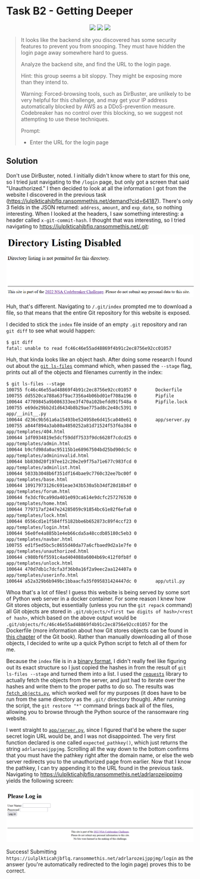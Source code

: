 # Task B2 - Getting Deeper

<p align="center">
<img src="https://img.shields.io/badge/categories-Web%20Hacking%2C%20%5Bredacted%5D-informational">
<img src="https://img.shields.io/badge/points-100-success">
<img src="https://img.shields.io/badge/tools-git%2C%20python-blueviolet">
</p>

> It looks like the backend site you discovered has some security features to prevent you from snooping. They must have hidden the login page away somewhere hard to guess.
>
> Analyze the backend site, and find the URL to the login page.
>
> Hint: this group seems a bit sloppy. They might be exposing more than they intend to.
>
> Warning: Forced-browsing tools, such as DirBuster, are unlikely to be very helpful for this challenge, and may get your IP address automatically blocked by AWS as a DDoS-prevention measure. Codebreaker has no control over this blocking, so we suggest not attempting to use these techniques.
>
> Prompt:
>
> - Enter the URL for the login page

## Solution

Don't use DirBuster, noted. I initially didn't know where to start for this one, so I tried just navigating to the `/login` page, but only got a screen that said "Unauthorized." I then decided to look at all the information I got from the website I discovered in the previous task (https://iulplkticahjbflq.ransommethis.net/demand?cid=64187). There's only 3 fields in the JSON returned: `address`, `amount`, and `exp_date`, so nothing interesting. When I looked at the headers, I saw something interesting: a header called `x-git-commit-hash`. I thought that was interesting, so I tried navigating to https://iulplkticahjbflq.ransommethis.net/.git:

<div align="center">
    <img src="./img/directory%20listing%20disabled.png" alt="Directory listing disabled screen">
</div>

Huh, that's different. Navigating to `/.git/index` prompted me to download a file, so that means that the entire Git repository for this website is exposed.

I decided to stick the `index` file inside of an empty `.git` repository and ran `git diff` to see what would happen:

```shell
$ git diff
fatal: unable to read fc46c46e55ad48869f4b91c2ec8756e92cc01057
```

Huh, that kinda looks like an object hash. After doing some research I found out about the [`git ls-files`](https://git-scm.com/docs/git-ls-files) command which, when passed the `--stage` flag, prints out all of the objects and filenames currently in the index:

```shell
$ git ls-files --stage
100755 fc46c46e55ad48869f4b91c2ec8756e92cc01057 0       Dockerfile
100755 dd5520ca788a63f9ac7356a4b06bd01ef708a196 0       Pipfile
100644 47709845a9b086333ee3f470a102befdd91f548a 0       Pipfile.lock
100755 e69de29bb2d1d6434b8b29ae775ad8c2e48c5391 0       app/__init__.py
100644 d236c9b561a6a15493be524958e6d415ca040e61 0       app/server.py
100755 a844f894a3ab80a4850252a81d71524f53f6a384 0       app/templates/404.html
100644 1df0934819e5dcf59ddf7533f9dc6628f7cdcd25 0       app/templates/admin.html
100644 b9cfd98da0ac95115b1e68967504bd25bd90dc5c 0       app/templates/admininvalid.html
100644 bb830d20f197ee12c20e2e9f75a71e677c983fcd 0       app/templates/adminlist.html
100644 5033b3048b6f351df164bae9c7760c32ee7bc00f 0       app/templates/base.html
100644 10917973126c691eae343b530a5b34df28d18b4f 0       app/templates/forum.html
100644 fe3dcf0ca99da401e093ca614e9dcfc257276530 0       app/templates/home.html
100644 779717af2447e24285059c91854bc61e82f6efa8 0       app/templates/lock.html
100644 0556cd1e1f584ff5182bbe6b652873c89f4ccf23 0       app/templates/login.html
100644 56e0fe4a885b1e4eb66cda5a48ccdb85180c5eb3 0       app/templates/navbar.html
100755 ed1f5ed5bc5c8655d40da77a6cfbaed9d2a1e7fe 0       app/templates/unauthorized.html
100644 c980bf6f5591c4ad404088a6004b69c412f0fb8f 0       app/templates/unlock.html
100644 470d7db1c7dcfa3f36b0a16f2a9eec2aa124407a 0       app/templates/userinfo.html
100644 a52a329b6b949bc1bbaacfa35f095831424447dc 0       app/util.py
```

Whoa that's a lot of files! I guess this website is being served by some sort of Python web server in a docker container. For some reason I knew how Git stores objects, but essentially (unless you run the `git repack` command) all Git objects are stored in `.git/objects/<first two digits of hash>/<rest of hash>`, which based on the above output would be `.git/objects/fc/46c46e55ad48869f4b91c2ec8756e92cc01057` for the Dockerfile (more information about how Git stores objects can be found in [this chapter](https://git-scm.com/book/en/v2/Git-Internals-Git-Objects) of the Git book). Rather than manually downloading all of those objects, I decided to write up a quick Python script to fetch all of them for me.

Because the `index` file is in a [binary format](https://git-scm.com/docs/index-format), I didn't really feel like figuring out its exact structure so I just copied the hashes in from the result of `git ls-files --stage` and turned them into a list. I used the [`requests`](https://github.com/psf/requests) library to actually fetch the objects from the server, and just had to iterate over the hashes and write them to the proper paths to do so. The results was [`fetch_objects.py`](./fetch_objects.py), which worked well for my purposes (it does have to be run from the same directory as the `.git/` directory though). After running the script, the `git restore "*"` command brings back all of the files, allowing you to browse through the Python source of the ransomware ring website.

I went straight to [`app/server.py`](./server-files/app/server.py), since I figured that'd be where the super secret login URL would be, and I was not disappointed. The very first function declared is one called `expected_pathkey()`, which just returns the string `adrlarozeijppjmg`. Scrolling all the way down to the bottom confirms that you must have the pathkey right after the domain name, or else the web server redirects you to the unauthorized page from earlier. Now that I know the pathkey, I can try appending it to the URL found in the previous task. Navigating to https://iulplkticahjbflq.ransommethis.net/adrlarozeijppjmg yields the following screen:

<div align="center">
    <img src="./img/login%20screen.png" alt="Login screen">
</div>

Success! Submitting `https://iulplkticahjbflq.ransommethis.net/adrlarozeijppjmg/login` as the answer (you're automatically redirected to the login page) proves this to be correct.
